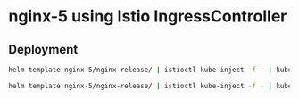 # nginx-5 using Istio IngressController

## Deployment

```sh
helm template nginx-5/nginx-release/ | istioctl kube-inject -f - | kubectl apply -f -
```
```sh
helm template nginx-5/nginx-release/ | istioctl kube-inject -f - | kubectl delete -f -
```
